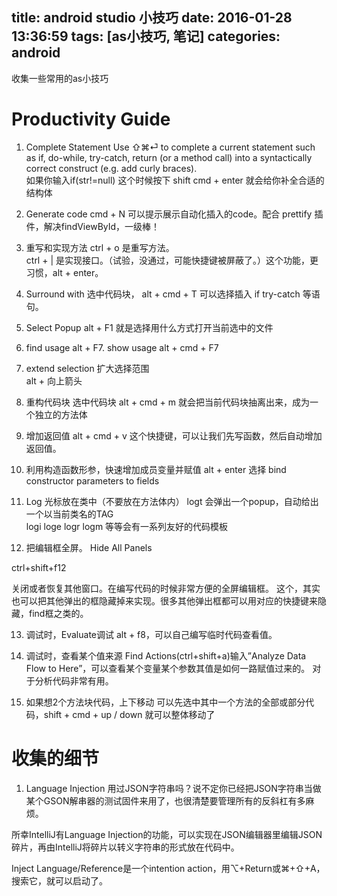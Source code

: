 title: android studio 小技巧
date: 2016-01-28 13:36:59
tags: [as小技巧, 笔记]
categories: android
---
收集一些常用的as小技巧
<!--more  -->

# Productivity Guide

1. Complete Statement
Use ⇧⌘⏎ to complete a current statement such as if, do-while, try-catch, return (or a method call) into a syntactically correct construct (e.g. add curly braces).  
如果你输入if(str!=null) 这个时候按下 shift cmd + enter 就会给你补全合适的结构体

2. Generate code
cmd + N 可以提示展示自动化插入的code。配合 prettify 插件，解决findViewById，一级棒！

3. 重写和实现方法
ctrl + o 是重写方法。  
ctrl + | 是实现接口。（试验，没通过，可能快捷键被屏蔽了。）这个功能，更习惯，alt + enter。

4. Surround with
选中代码块，  alt + cmd + T 可以选择插入   if  try-catch 等语句。

5. Select Popup
alt + F1 就是选择用什么方式打开当前选中的文件

 6. find usage
 alt + F7.
 show usage
 alt + cmd + F7

7. extend selection
扩大选择范围  
alt + 向上箭头

8. 重构代码块
选中代码块 alt + cmd + m 就会把当前代码块抽离出来，成为一个独立的方法体

9.  增加返回值
alt + cmd + v
这个快捷键，可以让我们先写函数，然后自动增加返回值。

10. 利用构造函数形参，快速增加成员变量并赋值
alt + enter 选择 bind constructor parameters to fields

11. Log
光标放在类中（不要放在方法体内）
logt  会弹出一个popup，自动给出一个以当前类名的TAG  
logi loge logr  logm 等等会有一系列友好的代码模板

12. 把编辑框全屏。
Hide All Panels

ctrl+shift+f12

关闭或者恢复其他窗口。在编写代码的时候非常方便的全屏编辑框。
这个，其实也可以把其他弹出的框隐藏掉来实现。很多其他弹出框都可以用对应的快捷键来隐藏，find框之类的。

13. 调试时，Evaluate调试
alt + f8，可以自己编写临时代码查看值。

14. 调试时，查看某个值来源
Find Actions(ctrl+shift+a)输入”Analyze Data Flow to Here”，可以查看某个变量某个参数其值是如何一路赋值过来的。
对于分析代码非常有用。

15. 如果想2个方法块代码，上下移动
可以先选中其中一个方法的全部或部分代码，shift + cmd + up / down  就可以整体移动了
# 收集的细节

1. Language Injection
用过JSON字符串吗？说不定你已经把JSON字符串当做某个GSON解串器的测试固件来用了，也很清楚要管理所有的反斜杠有多麻烦。

所幸IntelliJ有Language Injection的功能，可以实现在JSON编辑器里编辑JSON碎片，再由IntelliJ将碎片以转义字符串的形式放在代码中。

Inject Language/Reference是一个intention action，用⌥+Return或⌘+⇧+A，搜索它，就可以启动了。

